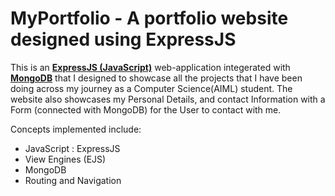 # MyPortfolio - A portfolio website designed using ExpressJS

This is an <b><u>ExpressJS (JavaScript)</u></b> web-application integerated with <b><u>MongoDB</u></b> that I designed to showcase all the projects that I have been doing across my journey as a Computer Science(AIML) student.
The website also showcases my Personal Details, and contact Information with a Form (connected with MongoDB) for the User to contact with me.

Concepts implemented include:
- JavaScript : ExpressJS
- View Engines (EJS)
- MongoDB
- Routing and Navigation
